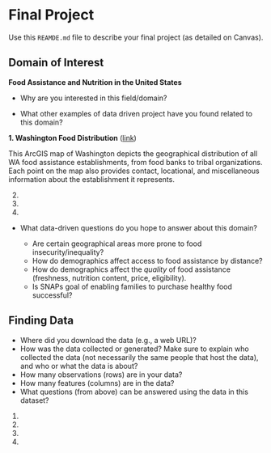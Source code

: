 # Final Project
Use this `REAMDE.md` file to describe your final project (as detailed on Canvas).

## Domain of Interest
**Food Assistance and Nutrition in the United States**
- Why are you interested in this field/domain?

- What other examples of data driven project have you found related to this domain?

**1. Washington Food Distribution** ([link](https://nras.maps.arcgis.com/apps/webappviewer/index.html?id=b1ad1be260fe4ef8b877fc7064b0649f))

This ArcGIS map of Washington depicts the geographical distribution of all WA food assistance establishments, from food banks to tribal organizations. Each point on the map also provides contact, locational, and miscellaneous information about the establishment it represents.

2.

3.

4.

- What data-driven questions do you hope to answer about this domain?

  - Are certain geographical areas more prone to food insecurity/inequality?
  - How do demographics affect access to food assistance by distance?
  - How do demographics affect the _quality_ of food assistance (freshness, nutrition content, price, eligibility).
  - Is SNAPs goal of enabling families to purchase healthy food successful?


## Finding Data

- Where did you download the data (e.g., a web URL)?
- How was the data collected or generated? Make sure to explain who collected the data (not necessarily the same people that host the data), and who or what the data is about?
- How many observations (rows) are in your data?
- How many features (columns) are in the data?
- What questions (from above) can be answered using the data in this dataset?
1.

2.

3.

4.
